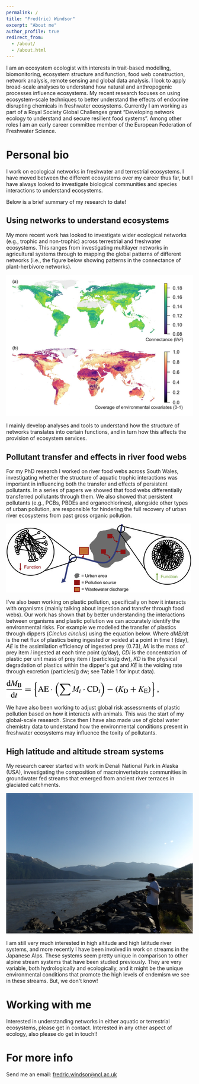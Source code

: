 ```yaml
---
permalink: /
title: "Fred(ric) Windsor"
excerpt: "About me"
author_profile: true
redirect_from: 
  - /about/
  - /about.html
---
```


I am an ecosystem ecologist with interests in trait-based modelling, biomonitoring, ecosystem structure and function, food web construction, network analysis, remote sensing and global data analysis. I look to apply broad-scale analyses to understand how natural and anthropogenic processes influence ecosystems. My recent research focuses on using ecosystem-scale techniques to better understand the effects of endocrine disrupting chemicals in freshwater ecosystems. Currently I am working as part of a Royal Society Global Challenges grant “Developing network ecology to understand and secure resilient food systems”. Among other roles I am an early career committee member of the European Federation of Freshwater Science.

Personal bio
======

I work on ecological networks in freshwater and terrestrial ecosystems. I have moved between the different ecosystems over my career thus far, but I have always looked to investigate biological communities and species interactions to understand ecosystems.

Below is a brief summary of my research to date!

Using networks to understand ecosystems
-----
My more recent work has looked to investigate wider ecological networks (e.g., trophic and non-trophic) across terrestrial and freshwater ecosystems. This ranges from investigating multilayer networks in agricultural systems through to mapping the global patterns of different networks (i.e., the figure below showing patterns in the connectance of plant-herbivore networks). 

!["Global map of plant-herbivore networks"](images/FigureB1b.jpg)

I mainly develop analyses and tools to understand how the structure of networks translates into certain functions, and in turn how this affects the provision of ecosystem services.

Pollutant transfer and effects in river food webs
-----
For my PhD research I worked on river food webs across South Wales, investigating whether the structure of aquatic trophic interactions was important in influencing both the transfer and effects of persistent pollutants. In a series of papers we showed that food webs differentially transferred pollutants through them. We also showed that persistent pollutants (e.g., PCBs, PBDEs and organochlorines), alongside other types of urban pollution, are responsible for hindering the full recovery of urban river ecosystems from past gross organic pollution.

!["Summary of PhD research"](images/pollution_summary.jpg)

I've also been working on plastic pollution, specifically on how it interacts with organisms (mainly talking about ingestion and transfer through food webs). Our work has shown that by better understanding the interactions between organisms and plastic pollution we can accurately identify the environmental risks. For example we modelled the transfer of plastics through dippers (<i>Cinclus cinclus</i>) using the equation below. Where <i>dMB/dt</i> is the net flux of plastics being ingested or voided at a point in time <i>t</i> (day), <i>AE</i> is the assimilation efficiency of ingested prey (0.73), <i>Mi</i> is the mass of prey item <i>i</i> ingested at each time point (g/day), <i>CDi</i> is the concentration of plastic per unit mass of prey item <i>i</i> (particles/g dw), <i>KD</i> is the physical degradation of plastics within the dipper's gut and <i>KE</i> is the voiding rate through excretion (particles/g dw; see Table 1 for input data).

!["Plastic mass flux equation"](images/plastic_equation.png)

We have also been working to adjust global risk assessments of plastic pollution based on how it interacts with animals. This was the start of my global-scale research. Since then I have also made use of global water chemistry data to understand how the environmental conditions present in freshwater ecosystems may influence the toxity of pollutants.

High latitude and altitude stream systems
-----

My research career started with work in Denali National Park in Alaska (USA), investigating the composition of macroinvertebrate communities in groundwater fed streams that emerged from ancient river terraces in glaciated catchments.

!["An Alaskan estuary"](images/Alaska_FMW.JPG)

I am still very much interested in high altitude and high latitude river systems, and more recently I have been involved in work on streams in the Japanese Alps. These systems seem pretty unique in comparison to other alpine stream systems that have been studied previously. They are very variable, both hydrologically and ecologically, and it might be the unique environmental conditions that promote the high levels of endemism we see in these streams. But, we don't know! 

Working with me
======
Interested in understanding networks in either aquatic or terrestrial ecosystems, please get in contact. Interested in any other aspect of ecology, also please do get in touch!! 

For more info
======
Send me an email: fredric.windsor@ncl.ac.uk
